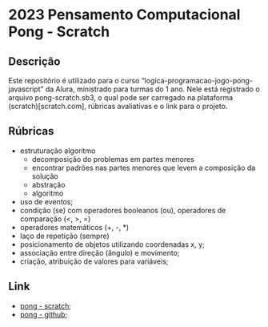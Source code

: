 # 2023 Pensamento Computacional Pong - Scratch

## Descrição

Este repositório é utilizado para o curso “logica-programacao-jogo-pong-javascript” da Alura, ministrado para turmas do 1 ano. Nele está registrado o arquivo pong-scratch.sb3, o qual pode ser carregado na plataforma (scratch)[scratch.com], rúbricas avaliatívas e o link para o projeto.

## Rúbricas

* estruturação algoritmo
  * decomposição do problemas em partes menores
  * encontrar padrões nas partes menores que levem a composição da solução
  * abstração
  * algoritmo
* uso de eventos;
* condição (se) com operadores booleanos (ou), operadores de comparação (<, >, =)
* operadores matemáticos (+, -, *)
* laço de repetição (sempre)
* posicionamento de objetos utilizando coordenadas x, y;
* associação entre direção (ângulo) e movimento;
* criação, atribuição de valores para variáveis;

## Link

* [pong - scratch](https://scratch.mit.edu/projects/872948464);
* [pong - github](https://github.com/pFransozi/2023-PC-SCRATCH-PONG);
